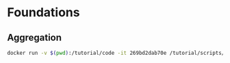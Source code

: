 # Foundations

## Aggregation

```bash
docker run -v $(pwd):/tutorial/code -it 269bd2dab70e /tutorial/scripts/compile.sh /tutorial/code/foundations/include/aggregation/aggregate_scalar.hpp gcc
```